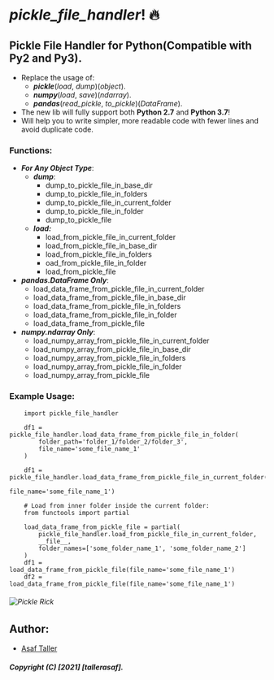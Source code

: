 # **_pickle_file_handler_**! 🔥

## **Pickle File Handler for Python(Compatible with Py2 and Py3).**

- Replace the usage of:
    - **_pickle_**(_load_, _dump_)(_object_).
    - **_numpy_**(_load_, _save_)(_ndarray_).
    - **_pandas_**(_read_pickle_, _to_pickle_)(_DataFrame_).
- The new lib will fully support both **Python 2.7** and **Python 3.7**!
- Will help you to write simpler, more readable code with fewer lines and avoid duplicate code.

### Functions:

- **_For Any Object Type_**:
    - **_dump_**:
        - dump_to_pickle_file_in_base_dir
        - dump_to_pickle_file_in_folders
        - dump_to_pickle_file_in_current_folder
        - dump_to_pickle_file_in_folder
        - dump_to_pickle_file
    - **_load:_**
        - load_from_pickle_file_in_current_folder
        - load_from_pickle_file_in_base_dir
        - load_from_pickle_file_in_folders
        - oad_from_pickle_file_in_folder
        - load_from_pickle_file
- **_pandas.DataFrame Only_**:
    - load_data_frame_from_pickle_file_in_current_folder
    - load_data_frame_from_pickle_file_in_base_dir
    - load_data_frame_from_pickle_file_in_folders
    - load_data_frame_from_pickle_file_in_folder
    - load_data_frame_from_pickle_file
- **_numpy.ndarray Only_**:
    - load_numpy_array_from_pickle_file_in_current_folder
    - load_numpy_array_from_pickle_file_in_base_dir
    - load_numpy_array_from_pickle_file_in_folders
    - load_numpy_array_from_pickle_file_in_folder
    - load_numpy_array_from_pickle_file

### Example Usage:

```
    import pickle_file_handler

    df1 = pickle_file_handler.load_data_frame_from_pickle_file_in_folder(
        folder_path='folder_1/folder_2/folder_3',
        file_name='some_file_name_1'
    )

    df1 = pickle_file_handler.load_data_frame_from_pickle_file_in_current_folder(__file__,
                                                                                 file_name='some_file_name_1')

    # Load from inner folder inside the current folder:
    from functools import partial

    load_data_frame_from_pickle_file = partial(
        pickle_file_handler.load_from_pickle_file_in_current_folder,
        __file__,
        folder_names=['some_folder_name_1', 'some_folder_name_2']
    )
    df1 = load_data_frame_from_pickle_file(file_name='some_file_name_1')
    df2 = load_data_frame_from_pickle_file(file_name='some_file_name_1')
```

###### ![Pickle Rick](https://i.pinimg.com/originals/2e/91/2d/2e912d825e7f76887c33631d89abe900.jpg)

## Author:
- [Asaf Taller](https://github.com/tallerasaf)
##### Copyright (C) [2021] [tallerasaf].
